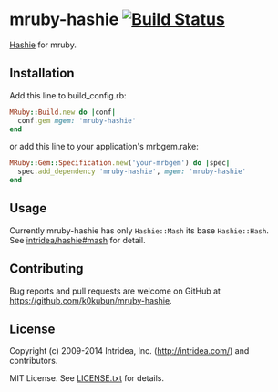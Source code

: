# mruby-hashie [![Build Status](https://travis-ci.org/k0kubun/mruby-hashie.svg?branch=master)](https://travis-ci.org/k0kubun/mruby-hashie)

[Hashie](https://github.com/intridea/hashie) for mruby.

## Installation

Add this line to build\_config.rb:

```ruby
MRuby::Build.new do |conf|
  conf.gem mgem: 'mruby-hashie'
end
```

or add this line to your application's mrbgem.rake:

```ruby
MRuby::Gem::Specification.new('your-mrbgem') do |spec|
  spec.add_dependency 'mruby-hashie', mgem: 'mruby-hashie'
end
```

## Usage

Currently mruby-hashie has only `Hashie::Mash` its base `Hashie::Hash`.  
See [intridea/hashie#mash](https://github.com/intridea/hashie#mash) for detail.

## Contributing

Bug reports and pull requests are welcome on GitHub at https://github.com/k0kubun/mruby-hashie.

## License

Copyright (c) 2009-2014 Intridea, Inc. (http://intridea.com/) and contributors.

MIT License. See [LICENSE.txt](LICENSE.txt) for details.
